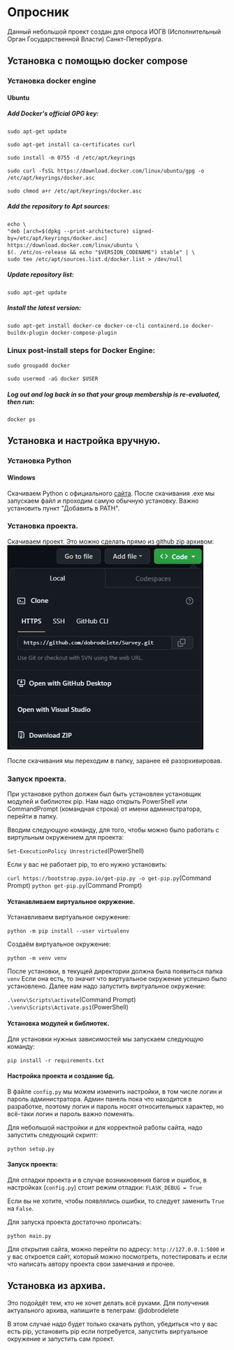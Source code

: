 # Опросник
Данный небольшой проект создан для опроса ИОГВ (Исполнительный Орган Государственной Власти) Санкт-Петербурга.

## Установка с помощью docker compose
### Установка docker engine
#### Ubuntu
##### Add Docker's official GPG key:
```
sudo apt-get update
```
```
sudo apt-get install ca-certificates curl
```
```
sudo install -m 0755 -d /etc/apt/keyrings
```
```
sudo curl -fsSL https://download.docker.com/linux/ubuntu/gpg -o /etc/apt/keyrings/docker.asc
```
```
sudo chmod a+r /etc/apt/keyrings/docker.asc
```

##### Add the repository to Apt sources:
```
echo \  
"deb [arch=$(dpkg --print-architecture) signed-by=/etc/apt/keyrings/docker.asc] https://download.docker.com/linux/ubuntu \  
$(. /etc/os-release && echo "$VERSION_CODENAME") stable" | \  
sudo tee /etc/apt/sources.list.d/docker.list > /dev/null  
```
##### Update repository list:
```
sudo apt-get update
```
##### Install the latest version:
```
sudo apt-get install docker-ce docker-ce-cli containerd.io docker-buildx-plugin docker-compose-plugin
```

### Linux post-install steps for Docker Engine:
```
sudo groupadd docker
```
```
sudo usermod -aG docker $USER
```
##### Log out and log back in so that your group membership is re-evaluated, then run:
```
docker ps
```


## Установка и настройка вручную.
### Установка Python
#### Windows
Скачиваем Python с официального [сайта](https://www.python.org/downloads/).
После скачивания .exe мы запускаем файл и проходим самую обычную установку. Важно установить пункт "Добавить в PATH".
### Установка проекта.
Скачиваем проект. Это можно сделать прямо из github zip архивом:
![фото](docs/images/git-download-zip.png)

После скачивания мы переходим в папку, заранее её разорхивировав.

### Запуск проекта.
При установке python должен был быть установлен установщик модулей и библиотек pip.
Нам надо открыть PowerShell или CommandPrompt (командная строка) от имени администратора, перейти в папку.

Вводим следующую команду, для того, чтобы можно было работать с виртульным окружением для проекта:

`Set-ExecutionPolicy Unrestricted`(PowerShell)

Если у вас не работает pip, то его нужно установить:

`curl https://bootstrap.pypa.io/get-pip.py -o get-pip.py`(Command Prompt)
`python get-pip.py`(Command Prompt)

#### Устанавливаем виртуальное окружение.
Устанавливаем виртуальное окружение:

`python -m pip install --user virtualenv`

Создаём виртуальное окружение:

`python -m venv venv`

После установки, в текущей директории должна была появиться папка `venv`
Если она есть, то значит что виртуальное окружение успешно было установлено. Далее нам надо запустить виртуальное окружение:

`.\venv\Scripts\activate`(Command Prompt)
`.\venv\Scripts\Activate.ps1`(PowerShell)

#### Установка модулей и библиотек.
Для установки нужных зависимостей мы запускаем следующую команду:

`pip install -r requirements.txt`

#### Настройка проекта и создание бд.
В файле `config.py` мы можем изменить настройки, в том числе логин и пароль администратора.
Админ панель пока что находится в разработке, поэтому логин и пароль носят относительных характер, но всё-таки логин и пароль важно поменять.

Для небольшой настройки и для корректной работы сайта, надо запустить следующий скрипт:

`python setup.py`

#### Запуск проекта:
Для отладки проекта и в случае возникновения багов и ошибок, в настройках (`config.py`) стоит режим отладки:
`FLASK_DEBUG = True`

Если вы не хотите, чтобы появлялись ошибки, то следует заменить `True` на `False`.

Для запуска проекта достаточно прописать:

`python main.py`

Для открытия сайта, можно перейти по адресу: `http://127.0.0.1:5000` и у вас откроется сайт, который можно посмотреть, потестировать и если что написать автору проекта свои замечания и прочее.

## Установка из архива.
Это подойдёт тем, кто не хочет делать всё руками.
Для получения актуального архива, напишите в телеграм: @dobrodelete

В этом случае надо будет только скачать python, убедиться что у вас есть pip, установить pip если потребуется, запустить виртуальное окружение и запустить сам проект.